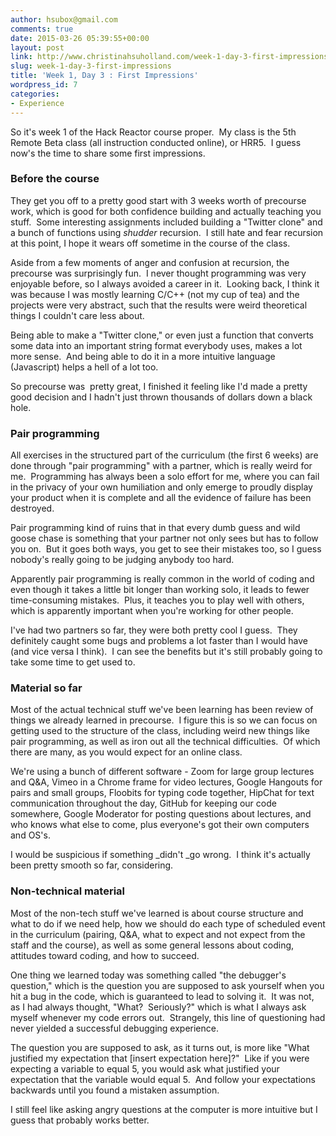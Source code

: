 ```yaml
---
author: hsubox@gmail.com
comments: true
date: 2015-03-26 05:39:55+00:00
layout: post
link: http://www.christinahsuholland.com/week-1-day-3-first-impressions/
slug: week-1-day-3-first-impressions
title: 'Week 1, Day 3 : First Impressions'
wordpress_id: 7
categories:
- Experience
---
```


So it's week 1 of the Hack Reactor course proper.  My class is the 5th Remote Beta class (all instruction conducted online), or HRR5.  I guess now's the time to share some first impressions.


### Before the course


They get you off to a pretty good start with 3 weeks worth of precourse work, which is good for both confidence building and actually teaching you stuff.  Some interesting assignments included building a "Twitter clone" and a bunch of functions using *shudder* recursion.  I still hate and fear recursion at this point, I hope it wears off sometime in the course of the class.

Aside from a few moments of anger and confusion at recursion, the precourse was surprisingly fun.  I never thought programming was very enjoyable before, so I always avoided a career in it.  Looking back, I think it was because I was mostly learning C/C++ (not my cup of tea) and the projects were very abstract, such that the results were weird theoretical things I couldn't care less about.

<!-- more -->

Being able to make a "Twitter clone," or even just a function that converts some data into an important string format everybody uses, makes a lot more sense.  And being able to do it in a more intuitive language (Javascript) helps a hell of a lot too.

So precourse was  pretty great, I finished it feeling like I'd made a pretty good decision and I hadn't just thrown thousands of dollars down a black hole.


### Pair programming


All exercises in the structured part of the curriculum (the first 6 weeks) are done through "pair programming" with a partner, which is really weird for me.  Programming has always been a solo effort for me, where you can fail in the privacy of your own humiliation and only emerge to proudly display your product when it is complete and all the evidence of failure has been destroyed.

Pair programming kind of ruins that in that every dumb guess and wild goose chase is something that your partner not only sees but has to follow you on.  But it goes both ways, you get to see their mistakes too, so I guess nobody's really going to be judging anybody too hard.

Apparently pair programming is really common in the world of coding and even though it takes a little bit longer than working solo, it leads to fewer time-consuming mistakes.  Plus, it teaches you to play well with others, which is apparently important when you're working for other people.

I've had two partners so far, they were both pretty cool I guess.  They definitely caught some bugs and problems a lot faster than I would have (and vice versa I think).  I can see the benefits but it's still probably going to take some time to get used to.


### Material so far


Most of the actual technical stuff we've been learning has been review of things we already learned in precourse.  I figure this is so we can focus on getting used to the structure of the class, including weird new things like pair programming, as well as iron out all the technical difficulties.  Of which there are many, as you would expect for an online class.

We're using a bunch of different software - Zoom for large group lectures and Q&A, Vimeo in a Chrome frame for video lectures, Google Hangouts for pairs and small groups, Floobits for typing code together, HipChat for text communication throughout the day, GitHub for keeping our code somewhere, Google Moderator for posting questions about lectures, and who knows what else to come, plus everyone's got their own computers and OS's.

I would be suspicious if something _didn't _go wrong.  I think it's actually been pretty smooth so far, considering.


### Non-technical material


Most of the non-tech stuff we've learned is about course structure and what to do if we need help, how we should do each type of scheduled event in the curriculum (pairing, Q&A, what to expect and not expect from the staff and the course), as well as some general lessons about coding, attitudes toward coding, and how to succeed.

One thing we learned today was something called "the debugger's question," which is the question you are supposed to ask yourself when you hit a bug in the code, which is guaranteed to lead to solving it.  It was not, as I had always thought, "What?  Seriously?" which is what I always ask myself whenever my code errors out.  Strangely, this line of questioning had never yielded a successful debugging experience.

The question you are supposed to ask, as it turns out, is more like "What justified my expectation that [insert expectation here]?"  Like if you were expecting a variable to equal 5, you would ask what justified your expectation that the variable would equal 5.  And follow your expectations backwards until you found a mistaken assumption.

I still feel like asking angry questions at the computer is more intuitive but I guess that probably works better.
